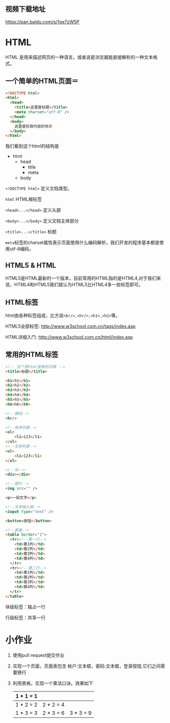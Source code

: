 ## 视频下载地址

https://pan.baidu.com/s/1ge7zW5P



# HTML

HTML 是用来描述网页的一种语言。或者说是浏览器能直接解析的一种文本格式。



## 一个简单的HTML页面＝

```HTML
<!DOCTYPE html>
<html>
  <head>
	<title>这里是标题</title>
    <meta charset="utf-8" />
  </head>
  <body>
	这里是存放内容的地方
  </body>
</html>
```

我们看到这个html的结构是

* html
  * head
    * title
    * meta
  * body

`<!DOCTYPE html>` 定义文档类型。

`html` HTML根标签

`<head>...</head>` 定义头部

`<body>...</body>` 定义文档主体部分

`<title>...</title>` 标题

`meta`标签的charset属性表示页面使用什么编码解析，我们开发的程序基本都是使用utf-8编码。



## HTML5 & HTML

HTML5是HTML最新的一个版本，目前常用的HTML指的是HTML4,对于我们来说，HTML4和HTML5我们就认为HTML5比HTML4多一些标签即可。



## HTML标签

html由各种标签组成，比方说`<br/>,<hr/>,<h1>,<h2>`等。

HTML5全部标签: http://www.w3school.com.cn/tags/index.asp

HTML详细入门: http://www.w3school.com.cn/html/index.asp

## 常用的HTML标签

```html
<!-- 这个是html里面的注释 -->
<title>标题</title>

<h1>h1</h1>
<h2>h2</h2>
<h3>h3</h3>
<h4>h4</h4>
<h5>h5</h5>
<h6>h6</h6>

<!--横线-->
<hr/>

<!--有序列表-->
<ol>
	<li>123</li>
</ol>
<!--无序列表-->
<ul>
	<li>123</li>
</ul>

<!--块-->
<div></div>

<!--图片-->
<img src="" />

<p>一段文字</p>

<!--文本输入框-->
<input type="text" />

<button>按钮</button>

<!--表格-->
<table border="1">
  <tr><!--第一行-->
    <td>第1列</td>
    <td>第2列</td>
    <td>第3列</td>
    <td>第4列</td>
  </tr>
  <tr><!--第二行-->
    <td>第1列</td>
    <td>第2列</td>
    <td>第3列</td>
    <td>第4列</td>
  </tr>
</table>
```

块级标签：独占一行

行级标签：共享一行





# 小作业

1. 使用pull request提交作业

2. 实现一个页面，页面表包含 帐户:文本框，密码:文本框，登录按钮,它们之间需要换行

3. 利用表格，实现一个乘法口诀。效果如下

   | 1 * 1 = 1 |           |           |
   | --------- | --------- | --------- |
   | 1 * 2 = 2 | 2 * 2 = 4 |           |
   | 1 * 3 = 3 | 2 * 3 = 6 | 3 * 3 = 9 |